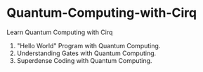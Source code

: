 # Quantum-Computing-with-Cirq
Learn Quantum Computing with Cirq


1. "Hello World" Program with Quantum Computing.
2. Understanding Gates with Quantum Computing.
3. Superdense Coding with Quantum Computing.
